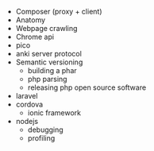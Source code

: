 * Composer (proxy + client)
* Anatomy
* Webpage crawling
* Chrome api
* pico
* anki server protocol
* Semantic versioning
	* building a phar
	* php parsing
	* releasing php open source software
* laravel
* cordova
	* ionic framework
* nodejs
	* debugging
	* profiling
